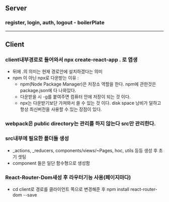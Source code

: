 ## Server
### register, login, auth, logout - boilerPlate

***
 
## Client
### client내부경로로 들어와서 npx create-react-app . 로 앱생
* 뒤에 .의 의미는 현재 경로안에 설치하겠다는 의미
* npm 이 아닌 npx로 다운받는 이유 : 
    * npm(Node Package Manager)은 저장소 역할을 한다. npm에 관한것은 package.json에 다 나와있다.
    * 다운받을 시 -g를 붙여주면 컴퓨터 안에 저장이 되는 것 이다.
    * npx는 다운받기보단 가져와서 쓸 수 있는 것 이다. disk space 낭비가 덜하고 항상 최신버전을 사용할 수 있는 장점이 있다.

### webpack은 public directory는 관리를 하지 않는다 src만 관리한다.
### src내부에 필요한 폴더들 생성
* _actions, _reducers, components/views/~Pages, hoc, utils 등등 생성 후 초기 셋팅
* component 들은 일단 함수형으로 생성함
### React-Router-Dom새성 후 라우터기능 사용(페이지마다)
* cd client로 경로를 클라이언트 쪽으로 변경해준 후 npm install react-router-dom --save